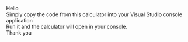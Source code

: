 
Hello<br>
Simply copy the code from this calculator into your Visual Studio console application<br>
Run it and the calculator will open in your console.<br>
Thank you
